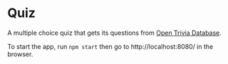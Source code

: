 # Quiz

A multiple choice quiz that gets its questions from <a href="https://opentdb.com/" target="_blank">Open Trivia Database</a>.

To start the app, run `npm start` then go to http://localhost:8080/ in the browser.